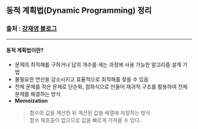 ## 동적 계획법(Dynamic Programming) 정리   
### 출처 : [강재영 블로그](https://wooder2050.medium.com/%EB%8F%99%EC%A0%81%EA%B3%84%ED%9A%8D%EB%B2%95-dynamic-programming-%EC%A0%95%EB%A6%AC-58e1dbcb80a0)   

***   

#### 동적 계획법이란?   
  - 문제의 최적해를 구하거나 답의 개수를 세는 과정에 사용 가능한 알고리즘 설계 기법   
  - 불필요한 연산을 감소시키고 효율적으로 최적해를 찾을 수 있음   
  - 전체 문제를 작은 문제로 단순화, 점화식으로 만들어 재귀적 구조를 활용하여 전체 문제를 해결하는 방식   
  - **Memoization**   
      > 함수의 값을 계산한 뒤 계산된 값을 배열에 저장하는 방식   
      > 함수 재호출이 없으므로 값을 빠르게 가져올 수 있다.   

